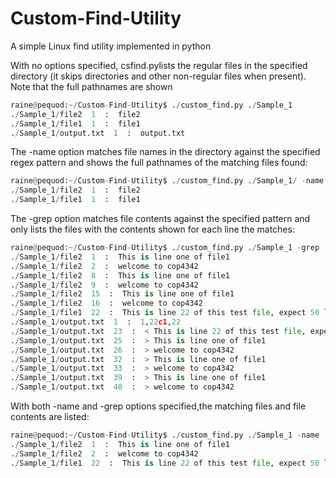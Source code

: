 # Custom-Find-Utility
A simple Linux find utility implemented in python

With no options specified, csfind.pylists the regular files in the specified directory (it skips directories and other non-regular files when present). Note that the full pathnames are shown
```python
raine@pequod:~/Custom-Find-Utility$ ./custom_find.py ./Sample_1
./Sample_1/file2  1  :  file2
./Sample_1/file1  1  :  file1
./Sample_1/output.txt  1  :  output.txt
```
The -name option matches file names in the directory against the specified regex pattern and shows the full pathnames of the matching files found:
```python
raine@pequod:~/Custom-Find-Utility$ ./custom_find.py ./Sample_1/ -name 'file[12]'
./Sample_1/file2  1  :  file2
./Sample_1/file1  1  :  file1
```
The -grep option matches file contents against the specified pattern and only lists the files with the contents shown for each line the matches:

```python
raine@pequod:~/Custom-Find-Utility$ ./custom_find.py ./Sample_1 -grep '[0-9]+'
./Sample_1/file2  1  :  This is line one of file1
./Sample_1/file2  2  :  welcome to cop4342
./Sample_1/file2  8  :  This is line one of file1
./Sample_1/file2  9  :  welcome to cop4342
./Sample_1/file2  15  :  This is line one of file1
./Sample_1/file2  16  :  welcome to cop4342
./Sample_1/file1  22  :  This is line 22 of this test file, expect 50 lines atmost in any test file for this project
./Sample_1/output.txt  1  :  1,22c1,22
./Sample_1/output.txt  23  :  < This is line 22 of this test file, expect 50 lines atmost in any test file for this project
./Sample_1/output.txt  25  :  > This is line one of file1
./Sample_1/output.txt  26  :  > welcome to cop4342
./Sample_1/output.txt  32  :  > This is line one of file1
./Sample_1/output.txt  33  :  > welcome to cop4342
./Sample_1/output.txt  39  :  > This is line one of file1
./Sample_1/output.txt  40  :  > welcome to cop4342
```

With both -name and -grep options specified,the matching files and file contents are listed:

```python
raine@pequod:~/Custom-Find-Utility$ ./custom_find.py ./Sample_1 -name 'file[12]' -grep '[0-9]+'
./Sample_1/file2  1  :  This is line one of file1
./Sample_1/file2  2  :  welcome to cop4342
./Sample_1/file1  22  :  This is line 22 of this test file, expect 50 lines atmost in any test file for this project
```
